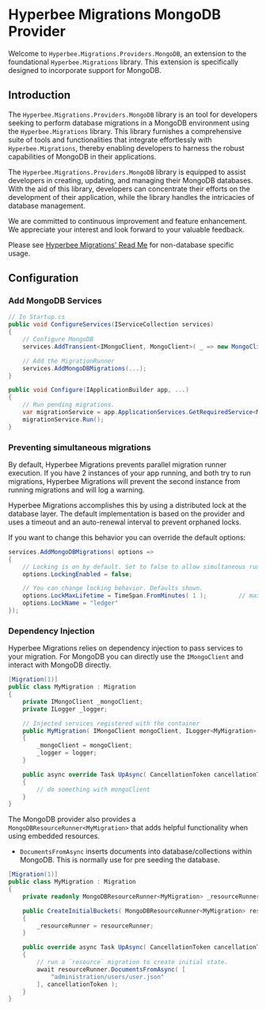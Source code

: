 # Hyperbee Migrations MongoDB Provider

Welcome to `Hyperbee.Migrations.Providers.MongoDB`, an extension to the foundational `Hyperbee.Migrations` library. This extension is specifically designed to incorporate support for MongoDB.

## Introduction

The `Hyperbee.Migrations.Providers.MongoDB` library is an tool for developers seeking to perform database migrations in a MongoDB environment using the `Hyperbee.Migrations` library. This library furnishes a comprehensive suite of tools and functionalities that integrate effortlessly with `Hyperbee.Migrations`, thereby enabling developers to harness the robust capabilities of MongoDB in their applications.

The `Hyperbee.Migrations.Providers.MongoDB` library is equipped to assist developers in creating, updating, and managing their MongoDB databases. With the aid of this library, developers can concentrate their efforts on the development of their application, while the library handles the intricacies of database management.

We are committed to continuous improvement and feature enhancement. We appreciate your interest and look forward to your valuable feedback.

Please see [Hyperbee Migrations' Read Me](../Hyperbee.Migrations/README.md) for non-database specific usage.

## Configuration

### Add MongoDB Services
```c#
// In Startup.cs
public void ConfigureServices(IServiceCollection services)
{
    // Configure MongoDB
    services.AddTransient<IMongoClient, MongoClient>( _ => new MongoClient( connectionString ) );

    // Add the MigrationRunner
    services.AddMongoDBMigrations(...);
}

public void Configure(IApplicationBuilder app, ...)
{
    // Run pending migrations.
    var migrationService = app.ApplicationServices.GetRequiredService<MigrationRunner>();
    migrationService.Run();
}
```
### Preventing simultaneous migrations

By default, Hyperbee Migrations prevents parallel migration runner execution. If you have 2 instances of your
app running, and both try to run migrations, Hyperbee Migrations will prevent the second instance from running
migrations and will log a warning.

Hyperbee Migrations accomplishes this by using a distributed lock at the database layer. The default
implementation is based on the provider and uses a timeout and an auto-renewal interval to prevent orphaned locks.

If you want to change this behavior you can override the default options:

```c#
services.AddMongoDBMigrations( options =>
{
    // Locking is on by default. Set to false to allow simultaneous runners - but don't be that guy.
    options.LockingEnabled = false;

    // You can change locking behavior. Defaults shown.
    options.LockMaxLifetime = TimeSpan.FromMinutes( 1 );         // max time-to-live
    options.LockName = "ledger"
});
```

### Dependency Injection

Hyperbee Migrations relies on dependency injection to pass services to your migration.  For MongoDB you can directly use the `IMongoClient` and interact with MongoDB directly.

```c#
[Migration(1)]
public class MyMigration : Migration
{
	private IMongoClient _mongoClient;
    private ILogger _logger;

	// Injected services registered with the container
	public MyMigration( IMongoClient mongoClient, ILogger<MyMigration> logger )
	{
        _mongoClient = mongoClient;
		_logger = logger;
	}

	public async override Task UpAsync( CancellationToken cancellationToken = default )
	{
		// do something with mongoClient
	}
}
```

The MongoDB provider also provides a `MongoDBResourceRunner<MyMigration>` that adds helpful functionality when using embedded resources.  
 - `DocumentsFromAsync` inserts documents into database/collections within MongoDB.  This is normally use for pre seeding the database.

```c#
[Migration(1)]
public class MyMigration : Migration
{
    private readonly MongoDBResourceRunner<MyMigration> _resourceRunner;

    public CreateInitialBuckets( MongoDBResourceRunner<MyMigration> resourceRunner )
    {
        _resourceRunner = resourceRunner;
    }

    public override async Task UpAsync( CancellationToken cancellationToken = default )
    {
        // run a `resource` migration to create initial state.
        await resourceRunner.DocumentsFromAsync( [
            "administration/users/user.json"
        ], cancellationToken );
    }
}
```
